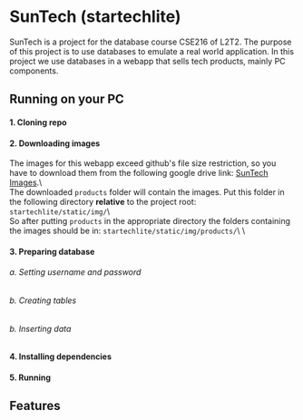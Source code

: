 # SunTech (startechlite)
SunTech is a project for the database course CSE216 of L2T2. The purpose of this project is to use databases to emulate a real world application. In this project we use databases in a webapp that sells tech products, mainly PC components.

## Running on your PC
#### 1. Cloning repo

#### 2. Downloading images
The images for this webapp exceed github's file size restriction, so you have to download them from the following google drive link:
[SunTech Images](https://drive.google.com/drive/folders/1-tysqCQBnzjx3oBqQWv6LcE-A8N-R-kM?usp=sharing).\ \
The downloaded `products` folder will contain the images. Put this folder in the following directory **relative** to the project root:
`startechlite/static/img/`\ \
So after putting `products` in the appropriate directory the folders containing the images should be in:
`startechlite/static/img/products/`\ \

#### 3. Preparing database
###### a. Setting username and password
###### b. Creating tables
###### b. Inserting data

#### 4. Installing dependencies

#### 5. Running

## Features
